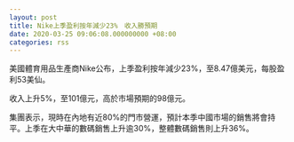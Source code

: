 ```yaml
---
layout: post
title: Nike上季盈利按年減少23%　收入勝預期
date: 2020-03-25 09:06:08.000000000 +08:00
categories: rss
---
```


美國體育用品生產商Nike公布，上季盈利按年減少23%，至8.47億美元，每股盈利53美仙。

收入上升5%，至101億元，高於市場預期的98億元。

集團表示，現時在內地有近80%的門市營運，預計本季中國市場的銷售將會持平。上季在大中華的數碼銷售上升逾30%，整體數碼銷售則上升36%。
